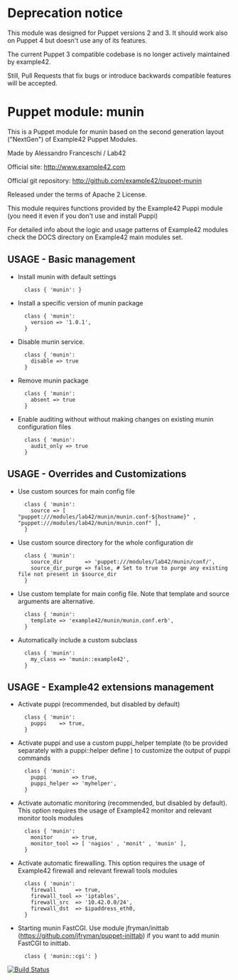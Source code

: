 # Deprecation notice

This module was designed for Puppet versions 2 and 3. It should work also on Puppet 4 but doesn't use any of its features.

The current Puppet 3 compatible codebase is no longer actively maintained by example42.

Still, Pull Requests that fix bugs or introduce backwards compatible features will be accepted.


# Puppet module: munin

This is a Puppet module for munin based on the second generation layout ("NextGen") of Example42 Puppet Modules.

Made by Alessandro Franceschi / Lab42

Official site: http://www.example42.com

Official git repository: http://github.com/example42/puppet-munin

Released under the terms of Apache 2 License.

This module requires functions provided by the Example42 Puppi module (you need it even if you don't use and install Puppi)

For detailed info about the logic and usage patterns of Example42 modules check the DOCS directory on Example42 main modules set.

## USAGE - Basic management

* Install munin with default settings

        class { 'munin': }

* Install a specific version of munin package

        class { 'munin':
          version => '1.0.1',
        }

* Disable munin service.

        class { 'munin':
          disable => true
        }

* Remove munin package

        class { 'munin':
          absent => true
        }

* Enable auditing without without making changes on existing munin configuration files

        class { 'munin':
          audit_only => true
        }


## USAGE - Overrides and Customizations
* Use custom sources for main config file 

        class { 'munin':
          source => [ "puppet:///modules/lab42/munin/munin.conf-${hostname}" , "puppet:///modules/lab42/munin/munin.conf" ], 
        }


* Use custom source directory for the whole configuration dir

        class { 'munin':
          source_dir       => 'puppet:///modules/lab42/munin/conf/',
          source_dir_purge => false, # Set to true to purge any existing file not present in $source_dir
        }

* Use custom template for main config file. Note that template and source arguments are alternative. 

        class { 'munin':
          template => 'example42/munin/munin.conf.erb',
        }

* Automatically include a custom subclass

        class { 'munin':
          my_class => 'munin::example42',
        }


## USAGE - Example42 extensions management 
* Activate puppi (recommended, but disabled by default)

        class { 'munin':
          puppi    => true,
        }

* Activate puppi and use a custom puppi_helper template (to be provided separately with a puppi::helper define ) to customize the output of puppi commands 

        class { 'munin':
          puppi        => true,
          puppi_helper => 'myhelper', 
        }

* Activate automatic monitoring (recommended, but disabled by default). This option requires the usage of Example42 monitor and relevant monitor tools modules

        class { 'munin':
          monitor      => true,
          monitor_tool => [ 'nagios' , 'monit' , 'munin' ],
        }

* Activate automatic firewalling. This option requires the usage of Example42 firewall and relevant firewall tools modules

        class { 'munin':       
          firewall      => true,
          firewall_tool => 'iptables',
          firewall_src  => '10.42.0.0/24',
          firewall_dst  => $ipaddress_eth0,
        }

* Starting munin FastCGI. Use module jfryman/inittab (https://github.com/jfryman/puppet-inittab) if you want to add munin FastCGI to inittab.

        class { 'munin::cgi': }

[![Build Status](https://travis-ci.org/example42/puppet-munin.png?branch=master)](https://travis-ci.org/example42/puppet-munin)
